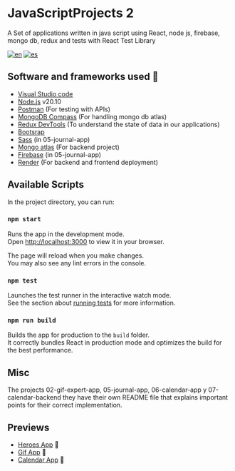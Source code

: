 # JavaScriptProjects 2

A Set of applications written in java script using React, node js, firebase, mongo db, redux and tests with React Test Library

[![en](https://img.shields.io/badge/lang-en-red.svg)](https://github.com/hall9zeha/JavaScriptProjects-2/blob/main/README.md) [![es](https://img.shields.io/badge/lang-es-yellow.svg)](https://github.com/hall9zeha/JavaScriptProjects-2/blob/main/README.es.md)

## Software and frameworks used :wrench:

* [Visual Studio code](https://code.visualstudio.com/)
* [Node.js](https://nodejs.org/en) v20.10
* [Postman](https://www.postman.com/) (For testing with APIs)
* [MongoDB Compass](https://www.mongodb.com/es/products/tools/compass) (For handling mongo db atlas)
* [Redux DevTools](https://chromewebstore.google.com/detail/redux-devtools/lmhkpmbekcpmknklioeibfkpmmfibljd?hl=es) (To understand the state of data in our applications)
* [Bootsrap](https://getbootstrap.com/) 
* [Sass](https://sass-lang.com/) (in 05-journal-app)
* [Mongo atlas](https://www.mongodb.com/es/cloud/atlas/lp/try4) (For backend project)
* [Firebase](https://firebase.google.com/) (in 05-journal-app)
* [Render](https://render.com/) (For  backend and frontend deployment)

## Available Scripts

In the project directory, you can run:

### `npm start`

Runs the app in the development mode.\
Open [http://localhost:3000](http://localhost:3000) to view it in your browser.

The page will reload when you make changes.\
You may also see any lint errors in the console.

### `npm test`

Launches the test runner in the interactive watch mode.\
See the section about [running tests](https://facebook.github.io/create-react-app/docs/running-tests) for more information.

### `npm run build`

Builds the app for production to the `build` folder.\
It correctly bundles React in production mode and optimizes the build for the best performance.

## Misc
The projects 02-gif-expert-app, 05-journal-app, 06-calendar-app y 07-calendar-backend they have their own README file that explains important points for their correct implementation.

## Previews

* [Heroes App]() :rocket:
* [Gif App]() :rocket:
* [Calendar App]() :rocket: